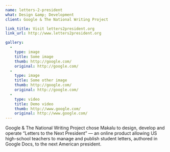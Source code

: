 ```yaml
---
name: letters-2-president
what: Design &amp; Development
client: Google & The National Writing Project

link_title: Visit letters2president.org
link_url: http://www.letters2president.org

gallery:
  -
    type: image
    title: Some image
    thumb: http://google.com/
    original: http://google.com/
  -
    type: image
    title: Some other image
    thumb: http://google.com/
    original: http://google.com/
  -
    type: video
    title: Demo video
    thumb: http://www.google.com/
    original: http://www.google.com/
---
```


Google & The National Writing Project chose Makalu to design, develop and operate “Letters to the Next President” — an online product allowing US high-school teachers to manage and publish student letters, authored in Google Docs, to the next American president.